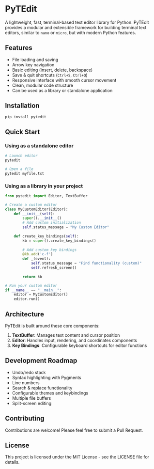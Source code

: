 # PyTEdit

A lightweight, fast, terminal-based text editor library for Python. PyTEdit provides a modular and extensible framework for building terminal text editors, similar to `nano` or `micro`, but with modern Python features.

## Features

- File loading and saving
- Arrow key navigation
- Basic editing (insert, delete, backspace)
- Save & quit shortcuts (`Ctrl+S`, `Ctrl+Q`)
- Responsive interface with smooth cursor movement
- Clean, modular code structure
- Can be used as a library or standalone application

## Installation

```bash
pip install pytedit
```

## Quick Start

### Using as a standalone editor

```bash
# Launch editor
pytedit

# Open a file
pytedit myfile.txt
```

### Using as a library in your project

```python
from pytedit import Editor, TextBuffer

# Create a custom editor
class MyCustomEditor(Editor):
    def __init__(self):
        super().__init__()
        # Add custom initialization
        self.status_message = "My Custom Editor"
    
    def create_key_bindings(self):
        kb = super().create_key_bindings()
        
        # Add custom key bindings
        @kb.add('c-f')
        def _(event):
            self.status_message = "Find functionality (custom)"
            self.refresh_screen()
            
        return kb

# Run your custom editor
if __name__ == "__main__":
    editor = MyCustomEditor()
    editor.run()
```

## Architecture

PyTEdit is built around these core components:

1. **TextBuffer**: Manages text content and cursor position
2. **Editor**: Handles input, rendering, and coordinates components
3. **Key Bindings**: Configurable keyboard shortcuts for editor functions

## Development Roadmap

- Undo/redo stack
- Syntax highlighting with Pygments
- Line numbers
- Search & replace functionality
- Configurable themes and keybindings
- Multiple file buffers
- Split-screen editing

## Contributing

Contributions are welcome! Please feel free to submit a Pull Request.

## License

This project is licensed under the MIT License - see the LICENSE file for details.